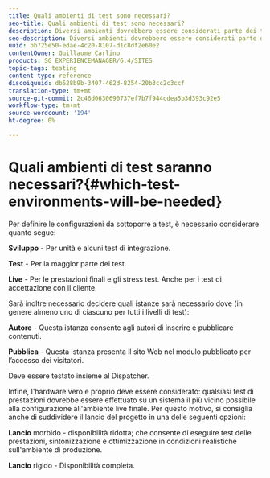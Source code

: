 ```yaml
---
title: Quali ambienti di test sono necessari?
seo-title: Quali ambienti di test sono necessari?
description: Diversi ambienti dovrebbero essere considerati parte dei test
seo-description: Diversi ambienti dovrebbero essere considerati parte dei test
uuid: bb725e50-edae-4c20-8107-d1c8df2e60e2
contentOwner: Guillaume Carlino
products: SG_EXPERIENCEMANAGER/6.4/SITES
topic-tags: testing
content-type: reference
discoiquuid: db528b9b-3407-462d-8254-20b3cc2c3ccf
translation-type: tm+mt
source-git-commit: 2c46d0630690737ef7b7f944cdea5b3d393c92e5
workflow-type: tm+mt
source-wordcount: '194'
ht-degree: 0%

---
```



# Quali ambienti di test saranno necessari?{#which-test-environments-will-be-needed}

Per definire le configurazioni da sottoporre a test, è necessario considerare quanto segue:

**Sviluppo** - Per unità e alcuni test di integrazione.

**Test** - Per la maggior parte dei test.

**Live** - Per le prestazioni finali e gli stress test. Anche per i test di accettazione con il cliente.

Sarà inoltre necessario decidere quali istanze sarà necessario dove (in genere almeno uno di ciascuno per tutti i livelli di test):

**Autore** - Questa istanza consente agli autori di inserire e pubblicare contenuti.

**Pubblica** - Questa istanza presenta il sito Web nel modulo pubblicato per l’accesso dei visitatori.

Deve essere testato insieme al Dispatcher.

Infine, l&#39;hardware vero e proprio deve essere considerato: qualsiasi test di prestazioni dovrebbe essere effettuato su un sistema il più vicino possibile alla configurazione all&#39;ambiente live finale. Per questo motivo, si consiglia anche di suddividere il lancio del progetto in una delle seguenti opzioni:

**Lancio** morbido - disponibilità ridotta; che consente di eseguire test delle prestazioni, sintonizzazione e ottimizzazione in condizioni realistiche sull&#39;ambiente di produzione.

**Lancio** rigido - Disponibilità completa.
